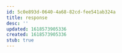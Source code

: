 ```yaml
---
id: 5c0e893d-0640-4a68-82cd-fee541ab324a
title: response
desc: ''
updated: 1618573905336
created: 1618573905336
stub: true
---
```


